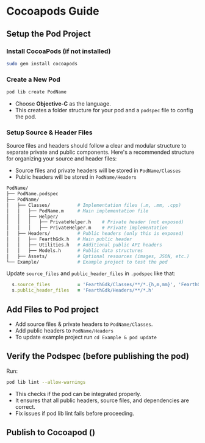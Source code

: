 # Cocoapods Guide

## Setup the Pod Project

### Install CocoaPods (if not installed)
```sh
sudo gem install cocoapods
```

### Create a New Pod
```sh
pod lib create PodName
```
- Choose **Objective-C** as the language.
- This creates a folder structure for your pod and a `podspec` file to config the pod.

### Setup Source & Header Files

Source files and headers should follow a clear and modular structure to separate private and public components. Here's a recommended structure for organizing your source and header files:
- Source files and private headers will be stored in `PodName/Classes`
- Public headers will be stored in `PodName/Headers`

```graphql
PodName/
├── PodName.podspec
├── PodName/
│   ├── Classes/          # Implementation files (.m, .mm, .cpp)
│   │   ├── PodName.m     # Main implementation file
│   │   ├── Helper/
│   │   │   ├── PrivateHelper.h    # Private header (not exposed)
│   │   │   ├── PrivateHelper.m    # Private implementation
│   ├── Headers/          # Public headers (only this is exposed)
│   │   ├── FearthGdk.h   # Main public header
│   │   ├── Utilities.h   # Additional public API headers
│   │   ├── Models.h      # Public data structures
│   ├── Assets/           # Optional resources (images, JSON, etc.)
└── Example/              # Example project to test the pod
```

Update `source_files` and `public_header_files` in `.podspec` like that:
```ruby
  s.source_files          = 'FearthGdk/Classes/**/*.{h,m,mm}', 'FearthGdk/Headers/**/*.{h,m,mm}'
  s.public_header_files   = 'FearthGdk/Headers/**/*.h'
```

## Add Files to Pod project

- Add source files & private headers to `PodName/Classes`.
- Add public headers to `PodName/Headers`
- To update example project run `cd Example & pod update`

## Verify the Podspec (before publishing the pod)

Run:
```sh
pod lib lint --allow-warnings
```
- This checks if the pod can be integrated properly.
- It ensures that all public headers, source files, and dependencies are correct.
- Fix issues if pod lib lint fails before proceeding.

## Publish to Cocoapod ()